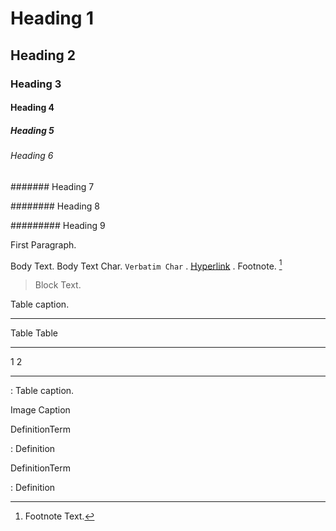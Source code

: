 #  Heading 1 

##  Heading 2 

###  Heading 3 

####  Heading 4 

#####  Heading 5 

######  Heading 6 

#######  Heading 7 

########  Heading 8 

#########  Heading 9 

First Paragraph.

Body Text. Body Text Char. ` Verbatim Char ` .
[Hyperlink](http://example.com) . Footnote. [^1]

> Block Text.

Table caption.

  -----------------------------------------------------------------------
  Table                               Table
  ----------------------------------- -----------------------------------
  1                                   2

  -----------------------------------------------------------------------

  : Table caption.

Image Caption

DefinitionTerm

:   Definition

DefinitionTerm

:   Definition

[^1]: Footnote Text.
